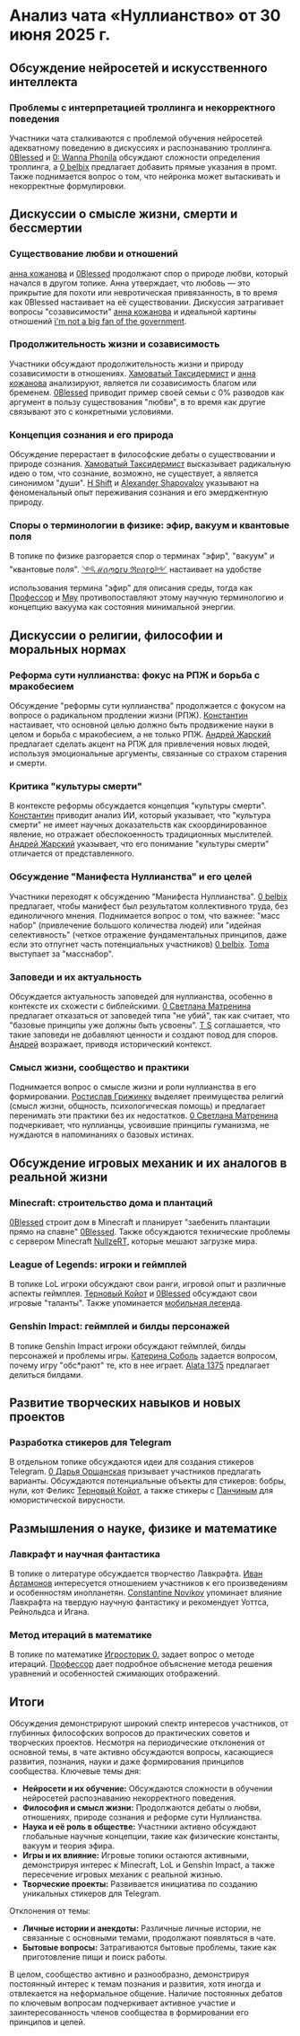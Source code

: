 # Анализ чата «Нуллианство» от 30 июня 2025 г.

## Обсуждение нейросетей и искусственного интеллекта
### Проблемы с интерпретацией троллинга и некорректного поведения
Участники чата сталкиваются с проблемой обучения нейросетей адекватному поведению в дискуссиях и распознаванию троллинга. [0Blessed](https://t.me/NullianityNull/1/112696) и [0: Wanna Phonila](https://t.me/NullianityNull/1/112703) обсуждают сложности определения троллинга, а [0 belbix](https://t.me/NullianityNull/1/112692) предлагает добавить прямые указания в промт. Также поднимается вопрос о том, что нейронка может вытаскивать и некорректные формулировки.

## Дискуссии о смысле жизни, смерти и бессмертии
### Существование любви и отношений
[анна кожанова](https://t.me/NullianityNull/3191/111718) и [0Blessed](https://t.me/NullianityNull/3191/111728) продолжают спор о природе любви, который начался в другом топике. Анна утверждает, что любовь — это прикрытие для похоти или невротическая привязанность, в то время как 0Blessed настаивает на её существовании. Дискуссия затрагивает вопросы "созависимости" [анна кожанова](https://t.me/NullianityNull/3191/112010) и идеальной картины отношений [i'm not a big fan of the government](https://t.me/NullianityNull/3191/110901).
### Продолжительность жизни и созависимость
Участники обсуждают продолжительность жизни и природу созависимости в отношениях. [Хамоватый Таксидермист](https://t.me/NullianityNull/3191/112006) и [анна кожанова](https://t.me/NullianityNull/3191/112028) анализируют, является ли созависимость благом или бременем. [0Blessed](https://t.me/NullianityNull/3191/112019) приводит пример своей семьи с 0% разводов как аргумент в пользу существования "любви", в то время как другие связывают это с конкретными условиями.
### Концепция сознания и его природа
Обсуждение перерастает в философские дебаты о существовании и природе сознания. [Хамоватый Таксидермист](https://t.me/NullianityNull/3191/112150) высказывает радикальную идею о том, что сознание, возможно, не существует, а является синонимом "души". [H Shift](https://t.me/NullianityNull/3191/112162) и [Alexander Shapovalov](https://t.me/NullianityNull/3191/112168) указывают на феноменальный опыт переживания сознания и его эмерджентную природу.
### Споры о терминологии в физике: эфир, вакуум и квантовые поля
В топике по физике разгорается спор о терминах "эфир", "вакуум" и "квантовые поля". [༺ℳꪖꪑѻ𝕣υ ℜᥱꪖ𝕣ѻ༻](https://t.me/NullianityNull/854/113949) настаивает на удобстве использования термина "эфир" для описания среды, тогда как [Профессор](https://t.me/NullianityNull/854/113955) и [Мяу](https://t.me/NullianityNull/854/113962) противопоставляют этому научную терминологию и концепцию вакуума как состояния минимальной энергии.

## Дискуссии о религии, философии и моральных нормах
### Реформа сути нуллианства: фокус на РПЖ и борьба с мракобесием
Обсуждение "реформы сути нуллианства" продолжается с фокусом на вопросе о радикальном продлении жизни (РПЖ). [Константин](https://t.me/NullianityNull/51839/112073) настаивает, что основной целью должно быть продвижение науки в целом и борьба с мракобесием, а не только РПЖ. [Андрей Жарский](https://t.me/NullianityNull/51839/112152) предлагает сделать акцент на РПЖ для привлечения новых людей, используя эмоциональные аргументы, связанные со страхом старения и смерти.
### Критика "культуры смерти"
В контексте реформы обсуждается концепция "культуры смерти". [Константин](https://t.me/NullianityNull/51839/112232) приводит анализ ИИ, который указывает, что "культура смерти" не имеет научных доказательств как скоординированное явление, но отражает обеспокоенность традиционных мыслителей. [Андрей Жарский](https://t.me/NullianityNull/51839/112247) указывает, что его понимание "культуры смерти" отличается от представленного.
### Обсуждение "Манифеста Нуллианства" и его целей
Участники переходят к обсуждению "Манифеста Нуллианства". [0 belbix](https://t.me/NullianityNull/51839/112280) предлагает, чтобы манифест был результатом коллективного труда, без единоличного мнения. Поднимается вопрос о том, что важнее: "масс набор" (привлечение большого количества людей) или "идейная селективность" (четкое отражение фундаментальных принципов, даже если это отпугнет часть потенциальных участников) [0 belbix](https://t.me/NullianityNull/51839/113488). [Toma](https://t.me/NullianityNull/51839/113513) выступает за "масснабор".
### Заповеди и их актуальность
Обсуждается актуальность заповедей для нуллианства, особенно в контексте их схожести с библейскими. [0 Светлана Матренина](https://t.me/NullianityNull/51839/114514) предлагает отказаться от заповедей типа "не убий", так как считает, что "базовые принципы уже должны быть усвоены". [T S](https://t.me/NullianityNull/51839/114695) соглашается, что такие заповеди не добавляют ценности и создают повод для споров. [Андрей](https://t.me/NullianityNull/51839/114790) возражает, приводя исторический контекст.
### Смысл жизни, сообщество и практики
Поднимается вопрос о смысле жизни и роли нуллианства в его формировании. [Ростислав Грижинку](https://t.me/NullianityNull/51839/115212) выделяет преимущества религий (смысл жизни, общность, психологическая помощь) и предлагает перенимать эти практики без их недостатков. [0 Светлана Матренина](https://t.me/NullianityNull/51839/115302) подчеркивает, что нуллианцы, усвоившие принципы гуманизма, не нуждаются в напоминаниях о базовых истинах.

## Обсуждение игровых механик и их аналогов в реальной жизни
### Minecraft: строительство дома и плантаций
[0Blessed](https://t.me/NullianityNull/3191/114515) строит дом в Minecraft и планирует "заебенить плантации прямо на спавне" [0Blessed](https://t.me/NullianityNull/3191/116082). Также обсуждаются технические проблемы с сервером Minecraft [NullzeRT](https://t.me/NullianityNull/108612/113907), которые мешают загрузке мира.
### League of Legends: игроки и геймплей
В топике LoL игроки обсуждают свои ранги, игровой опыт и различные аспекты геймплея. [Терновый Койот](https://t.me/NullianityNull/116124/116203) и [0Blessed](https://t.me/NullianityNull/116124/116231) обсуждают свои игровые "таланты". Также упоминается [мобильная легенда](https://t.me/NullianityNull/116124/116165).
### Genshin Impact: геймплей и билды персонажей
В топике Genshin Impact игроки обсуждают геймплей, билды персонажей и проблемы игры. [Катерина Соболь](https://t.me/NullianityNull/108468/114550) задается вопросом, почему игру "обс*рают" те, кто в нее играет. [Alata 1375](https://t.me/NullianityNull/108468/114702) предлагает делиться билдами.

## Развитие творческих навыков и новых проектов
### Разработка стикеров для Telegram
В отдельном топике обсуждаются идеи для создания стикеров Telegram. [0 Дарья Оршанская](https://t.me/NullianityNull/111604/111610) призывает участников предлагать варианты. Обсуждаются потенциальные объекты для стикеров: бобры, нули, кот Феликс [Терновый Койот](https://t.me/NullianityNull/111604/112708), а также стикеры с [Панчиным](https://t.me/NullianityNull/111604/113970) для юмористической вирусности.

## Размышления о науке, физике и математике
### Лавкрафт и научная фантастика
В топике о литературе обсуждается творчество Лавкрафта. [Иван Артамонов](https://t.me/NullianityNull/1138/110596) интересуется отношением участников к его произведениям и особенностям инопланетян. [Constantine Novikov](https://t.me/NullianityNull/1138/111526) упоминает влияние Лавкрафта на твердую научную фантастику и рекомендует Уоттса, Рейнольдса и Игана.
### Метод итераций в математике
В топике по математике [Игросторик 0.](https://t.me/NullianityNull/873/114537) задает вопрос о методе итераций. [Профессор](https://t.me/NullianityNull/873/114619) дает подробное объяснение метода решения уравнений и особенностей сжимающих отображений.

## Итоги
Обсуждения демонстрируют широкий спектр интересов участников, от глубинных философских вопросов до практических советов и творческих проектов. Несмотря на периодические отклонения от основной темы, в чате активно обсуждаются вопросы, касающиеся развития, познания, науки и даже формирования принципов сообщества.
Ключевые темы дня:
* **Нейросети и их обучение:** Обсуждаются сложности в обучении нейросетей распознаванию некорректного поведения.
* **Философия и смысл жизни:** Продолжаются дебаты о любви, отношениях, природе сознания и реформе сути Нуллианства.
* **Наука и её роль в обществе:** Участники активно обсуждают глобальные научные концепции, такие как физические константы, вакуум и теория эфира.
* **Игры и их влияние:** Игровые топики остаются активными, демонстрируя интерес к Minecraft, LoL и Genshin Impact, а также пересечение игровых механик с реальной жизнью.
* **Творческие проекты:** Развивается инициатива по созданию уникальных стикеров для Telegram.

Отклонения от темы:
* **Личные истории и анекдоты:** Различные личные истории, не связанные с основными темами, продолжают появляться в чате.
* **Бытовые вопросы:** Затрагиваются бытовые проблемы, такие как приготовление пищи и поиск работы.

В целом, сообщество активно и разнообразно, демонстрируя постоянный интерес к темам познания и развития, хотя иногда и отвлекается на неформальное общение. Наличие постоянных дебатов по ключевым вопросам подчеркивает активное участие и заинтересованность членов сообщества в формировании его принципов и целей.